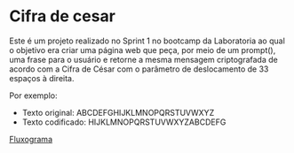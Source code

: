 # Cifra de cesar

Este é um projeto realizado no Sprint 1 no bootcamp da Laboratoria ao qual o objetivo era criar uma página web que peça, por meio de um prompt(), uma frase para o usuário e retorne a mesma mensagem criptografada de acordo com a Cifra de César com o parâmetro de deslocamento de 33 espaços à direita.

Por exemplo:
- Texto original: ABCDEFGHIJKLMNOPQRSTUVWXYZ
- Texto codificado: HIJKLMNOPQRSTUVWXYZABCDEFG

<a href="https://imgur.com/itW18jM">Fluxograma</a>
